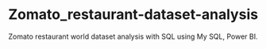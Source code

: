 # Zomato_restaurant-dataset-analysis
Zomato restaurant world dataset analysis with SQL using My SQL, Power BI.


